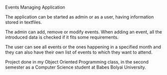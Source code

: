 Events Managing Application

The application can be started as admin or as a user, having information stored in textfiles.

The admin can add, remove or modify events. When adding an event, all the introduced data is checked if it fits some requirements.

The user can see all events or the ones happening in a specified month and they can also have their own list of events to which they want to attend. 

Project done in my Object Oriented Programming class, in the second semester as a Computer Science student at Babes Bolyai University.
